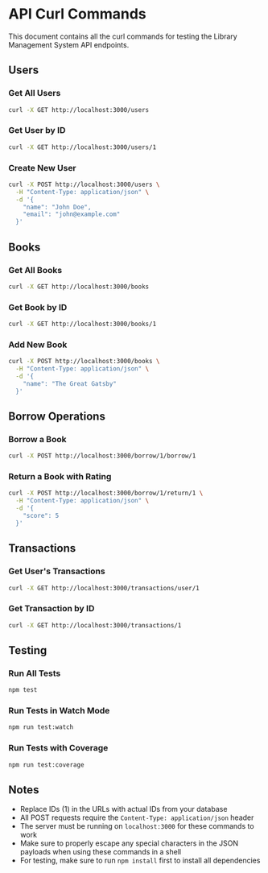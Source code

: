 # API Curl Commands

This document contains all the curl commands for testing the Library Management System API endpoints.

## Users

### Get All Users
```bash
curl -X GET http://localhost:3000/users
```

### Get User by ID
```bash
curl -X GET http://localhost:3000/users/1
```

### Create New User
```bash
curl -X POST http://localhost:3000/users \
  -H "Content-Type: application/json" \
  -d '{
    "name": "John Doe",
    "email": "john@example.com"
  }'
```

## Books

### Get All Books
```bash
curl -X GET http://localhost:3000/books
```

### Get Book by ID
```bash
curl -X GET http://localhost:3000/books/1
```

### Add New Book
```bash
curl -X POST http://localhost:3000/books \
  -H "Content-Type: application/json" \
  -d '{
    "name": "The Great Gatsby"
  }'
```

## Borrow Operations

### Borrow a Book
```bash
curl -X POST http://localhost:3000/borrow/1/borrow/1
```

### Return a Book with Rating
```bash
curl -X POST http://localhost:3000/borrow/1/return/1 \
  -H "Content-Type: application/json" \
  -d '{
    "score": 5
  }'
```

## Transactions

### Get User's Transactions
```bash
curl -X GET http://localhost:3000/transactions/user/1
```

### Get Transaction by ID
```bash
curl -X GET http://localhost:3000/transactions/1
```

## Testing

### Run All Tests
```bash
npm test
```

### Run Tests in Watch Mode
```bash
npm run test:watch
```

### Run Tests with Coverage
```bash
npm run test:coverage
```

## Notes

- Replace IDs (1) in the URLs with actual IDs from your database
- All POST requests require the `Content-Type: application/json` header
- The server must be running on `localhost:3000` for these commands to work
- Make sure to properly escape any special characters in the JSON payloads when using these commands in a shell
- For testing, make sure to run `npm install` first to install all dependencies 
